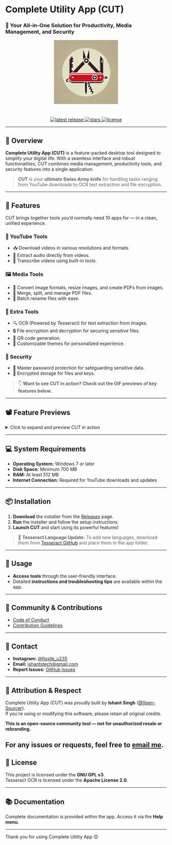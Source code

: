 #  Complete Utility App (CUT)
### 📌 Your All-in-One Solution for Productivity, Media Management, and Security

<div align="center">
  <img src="Assets/icon.png" alt="Complete Utility App Icon" width="200" style="margin-bottom: 20px;"/>
</div>

<br>

<div align="center">
  <a href="https://github.com/0pen-Sourcer/Complete-Utility-App/releases">
    <img src="https://img.shields.io/github/v/release/0pen-Sourcer/Complete-Utility-App?style=for-the-badge" alt=" latest release">
  </a>
  <a href="https://github.com/0pen-Sourcer/Complete-Utility-App/stargazers">
    <img src="https://img.shields.io/github/stars/0pen-Sourcer/Complete-Utility-App?style=for-the-badge" alt="stars">
  </a>
  <a href="https://github.com/0pen-Sourcer/Complete-Utility-App/blob/main/LICENSE">
    <img src="https://img.shields.io/github/license/0pen-Sourcer/Complete-Utility-App?style=for-the-badge" alt="license">
  </a>
</div>

---

## 📖 Overview
**Complete Utility App (CUT)** is a feature-packed desktop tool designed to simplify your digital life. With a seamless interface and robust functionalities, CUT combines media management, productivity tools, and security features into a single application.  

> **CUT** is your **ultimate Swiss Army knife** for handling tasks ranging from YouTube downloads to OCR text extraction and file encryption.  

---

## 🌟 Features
CUT brings together tools you’d normally need 10 apps for — in a clean, unified experience.

### 🔗 YouTube Tools
- 📥 Download videos in various resolutions and formats.
- 🎵 Extract audio directly from videos.
- 📄 Transcribe videos using built-in tools.

### 🖼️ Media Tools
- 📸 Convert image formats, resize images, and create PDFs from images.
- 📄 Merge, split, and manage PDF files.
- 🔄 Batch rename files with ease.

### 🧰 Extra Tools
- 🔍 OCR (Powered by Tesseract) for text extraction from images.
- 🔒 File encryption and decryption for securing sensitive files.
- 📲 QR code generation.
- 🎨 Customizable themes for personalized experience.

### 🔑 Security
- 🔐 Master password protection for safeguarding sensitive data.
- 📂 Encrypted storage for files and keys.

> 👇 **Want to see CUT in action? Check out the GIF previews of key features below.**

---

## 📽️ Feature Previews

<details>
  <summary>Click to expand and preview CUT in action</summary>

**⚙️ General Settings**  
<img src="Assets/gifs/General-settings.gif" alt="General Settings" width="600"/>

**🎨 Appearance Settings**  
<img src="Assets/gifs/Appearence-settings-overview.gif" alt="Appearance Settings" width="600"/>

**🎨 Custom Theme**  
<img src="Assets/gifs/custom-theme.gif" alt="Custom Theme" width="600"/>

**🖌️ Themes Panel**  
<img src="Assets/gifs/themes.gif" alt="Themes" width="600"/>

**🎥 YouTube Tools**  
<img src="Assets/gifs/yt-tools.gif" alt="YouTube Tools" width="600"/>

**🧠 Download + Transcribe**  
<img src="Assets/gifs/download-and-transcribe.gif" alt="Download and Transcribe" width="600"/>

**🔐 Encryption and Decryption**  
<img src="Assets/gifs/Encrypt.gif" alt="Encryption and Decryption" width="600"/>

**🖼️ Image Converter**  
<img src="Assets/gifs/image-converter.gif" alt="Image Converter" width="600"/>

**🔠 OCR (Image to Text)**  
<img src="Assets/gifs/OCR.gif" alt="OCR" width="600"/>

**📄 PDF Merge**  
<img src="Assets/gifs/PDF-merge.gif" alt="PDF Merge" width="600"/>

**📝 Rename PDFs**  
<img src="Assets/gifs/PDF-rename.gif" alt="PDF Rename" width="600"/>

**📲 QR Code Generator**  
<img src="Assets/gifs/QR-code.gif" alt="QR Code Generator" width="600"/>

**🛠️ And many more features!**

</details>

---

## 💻 System Requirements
- **Operating System:** Windows 7 or later  
- **Disk Space:** Minimum 700 MB  
- **RAM:** At least 512 MB  
- **Internet Connection:** Required for YouTube downloads and updates  

---

## 📦 Installation
1. **Download** the installer from the [Releases](https://github.com/0pen-sourcer/Complete-Utility-App/releases) page.  
2. **Run** the installer and follow the setup instructions.  
3. **Launch CUT** and start using its powerful features!  

> 📌 **Tesseract Language Update:** To add new languages, download them from [Tesseract GitHub](https://github.com/tesseract-ocr/tesseract) and place them in the app folder.

---

## 🚀 Usage
- **Access tools** through the user-friendly interface.  
- Detailed **instructions and troubleshooting tips** are available within the app.  

---

## 📌 Community & Contributions

- [Code of Conduct](./CODE_OF_CONDUCT.md)
- [Contribution Guidelines](./CONTRIBUTING.md)

---

## 📧 Contact
- **Instagram:** [@fissile_u235](https://www.instagram.com/fissile_u235)  
- **Email:** [ishantstech@gmail.com](mailto:ishantstech@gmail.com)  
- **Report Issues:** [GitHub Issues](https://github.com/0pen-sourcer/Complete-Utility-App/issues)  

---

## 🙏 Attribution & Respect

Complete Utility App (CUT) was proudly built by **Ishant Singh** ([@0pen-Sourcer](https://github.com/0pen-Sourcer)).  
If you're using or modifying this software, please retain all original credits.  

**This is an open-source community tool — not for unauthorized resale or rebranding.**

For any issues or requests, feel free to [email me](mailto:ishantstech@gmail.com).
---

## 📜 License
This project is licensed under the **GNU GPL v3**.  
Tesseract OCR is licensed under the **Apache License 2.0**.  

---

## 📚 Documentation
Complete documentation is provided within the app. Access it via the **Help menu**.

---

Thank you for using Complete Utility App 😊
